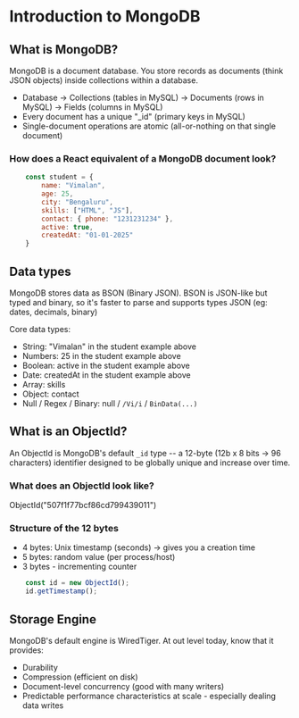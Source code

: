 # Introduction to MongoDB

## What is MongoDB?
MongoDB is a document database. You store records as documents (think JSON objects) inside collections within a database.

- Database -> Collections (tables in MySQL) -> Documents (rows in MySQL) -> Fields (columns in MySQL)
- Every document has a unique "_id" (primary keys in MySQL)
- Single-document operations are atomic (all-or-nothing on that single document)

### How does a React equivalent of a MongoDB document look?

```js
    const student = {
        name: "Vimalan",
        age: 25,
        city: "Bengaluru",
        skills: ["HTML", "JS"],
        contact: { phone: "1231231234" },
        active: true,
        createdAt: "01-01-2025"
    }
```

## Data types

MongoDB stores data as BSON (Binary JSON). BSON is JSON-like but typed and binary, so it's faster to parse and supports types JSON (eg: dates, decimals, binary)

Core data types:
- String: "Vimalan" in the student example above
- Numbers: 25 in the student example above
- Boolean: active in the student example above
- Date: createdAt in the student example above
- Array: skills
- Object: contact
- Null / Regex / Binary: null / `/Vi/i` / `BinData(...)`

## What is an ObjectId?

An ObjectId is MongoDB's default `_id` type -- a 12-byte (12b x 8 bits -> 96 characters) identifier designed to be globally unique and increase over time.

### What does an ObjectId look like?

ObjectId("507f1f77bcf86cd799439011")

### Structure of the 12 bytes
- 4 bytes: Unix timestamp (seconds) -> gives you a creation time
- 5 bytes: random value (per process/host)
- 3 bytes - incrementing counter

```javascript
    const id = new ObjectId();
    id.getTimestamp();
```

## Storage Engine

MongoDB's default engine is WiredTiger. At out level today, know that it provides:
- Durability
- Compression (efficient on disk)
- Document-level concurrency (good with many writers)
- Predictable performance characteristics at scale - especially dealing data writes

